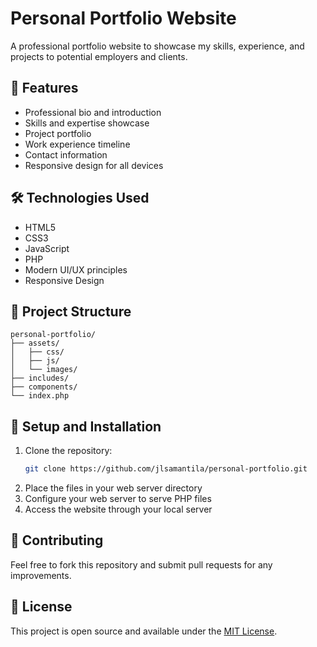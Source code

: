# Personal Portfolio Website

A professional portfolio website to showcase my skills, experience, and projects to potential employers and clients.

## 🚀 Features

- Professional bio and introduction
- Skills and expertise showcase
- Project portfolio
- Work experience timeline
- Contact information
- Responsive design for all devices

## 🛠️ Technologies Used

- HTML5
- CSS3
- JavaScript
- PHP
- Modern UI/UX principles
- Responsive Design

## 📁 Project Structure

```
personal-portfolio/
├── assets/
│   ├── css/
│   ├── js/
│   └── images/
├── includes/
├── components/
└── index.php
```

## 🔧 Setup and Installation

1. Clone the repository:
   ```bash
   git clone https://github.com/jlsamantila/personal-portfolio.git
   ```
2. Place the files in your web server directory
3. Configure your web server to serve PHP files
4. Access the website through your local server

## 🤝 Contributing

Feel free to fork this repository and submit pull requests for any improvements.

## 📝 License

This project is open source and available under the [MIT License](LICENSE).